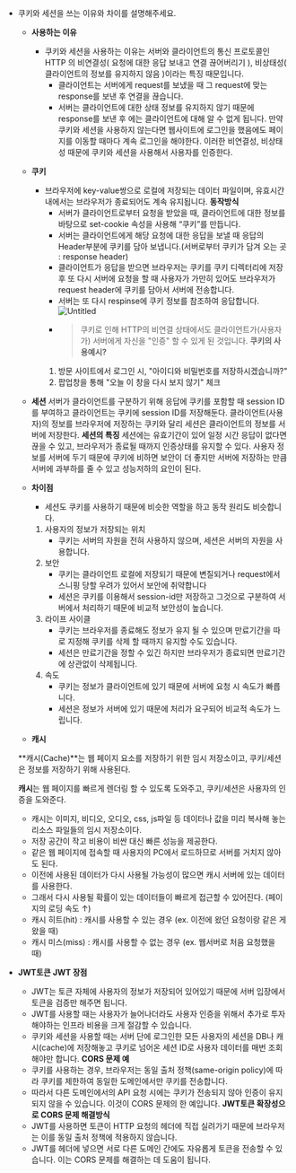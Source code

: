 -   쿠키와 세션을 쓰는 이유와 차이를 설명해주세요.

    -   **사용하는 이유**
        -   쿠키와 세션을 사용하는 이유는 서버와 클라이언트의 통신 프로토콜인 HTTP 의 비연결성( 요청에 대한 응답 보내고 연결 끊어버리기 ), 비상태성( 클라이언트의 정보를 유지하지 않음 )이라는 특징 때문입니다.
            -   클라이언트는 서버에게 request를 보냈을 때 그 request에 맞는 response를 보낸 후 연결을 끊습니다.
            -   서버는 클라이언트에 대한 상태 정보를 유지하지 않기 때문에 response를 보낸 후 에는 클라이언트에 대해 알 수 없게 됩니다.
                만약 쿠키와 세션을 사용하지 않는다면 웹사이트에 로그인을 했음에도 페이지를 이동할 때마다 계속 로그인을 해야한다.
                이러한 비연결성, 비상태성 때문에 쿠키와 세션을 사용해서 사용자를 인증한다.
    -   **쿠키**
        -   브라우저에 key-value쌍으로 로컬에 저장되는 데이터 파일이며, 유효시간 내에서는 브라우저가 종료되어도 계속 유지됩니다.
            **동작방식**
            -   서버가 클라이언트로부터 요청을 받았을 때, 클라이언트에 대한 정보를 바탕으로 set-cookie 속성을 사용해 “쿠키”를 만듭니다.
            -   서버는 클라이언트에게 해당 요청에 대한 응답을 보낼 때 응답의 Header부분에 쿠키를 담아 보냅니다.(서버로부터 쿠키가 담겨 오는 곳 : response header)
            -   클라이언트가 응답을 받으면 브라우저는 쿠키를 쿠키 디렉터리에 저장 후 또 다시 서버에 요청을 할 때 사용자가 가만히 있어도 브라우저가 request header에 쿠키를 담아서 서버에 전송합니다.
            -   서버는 또 다시 respinse에 쿠키 정보를 참조하여 응답합니다.
                ![Untitled](https://prod-files-secure.s3.us-west-2.amazonaws.com/976b641b-2e6b-431e-9b42-97c07d7d244f/f96a7976-d93a-4f40-a1be-30f9df89225c/Untitled.png)
            -   > 쿠키로 인해 HTTP의 비연결 상태에서도 클라이언트가(사용자가) 서버에게 자신을 "인증" 할 수 있게 된 것입니다.
                > **쿠키의 사용예시?**
            1. 방문 사이트에서 로그인 시, "아이디와 비밀번호를 저장하시겠습니까?"
            2. 팝업창을 통해 "오늘 이 창을 다시 보지 않기" 체크
    -   **세션**
        서버가 클라이언트를 구분하기 위해 응답에 쿠키를 포함할 때 session ID를 부여하고 클라이언트는 쿠키에 session ID를 저장해둔다.
        클라이언트(사용자)의 정보를 브라우저에 저장하는 쿠키와 달리 세션은 클라이언트의 정보를 서버에 저장한다.
        **세션의 특징**
        세션에는 유효기간이 있어 일정 시간 응답이 없다면 끊을 수 있고, 브라우저가 종료될 때까지 인증상태를 유지할 수 있다.
        사용자 정보를 서버에 두기 때문에 쿠키에 비하면 보안이 더 좋지만 서버에 저장하는 만큼 서버에 과부하를 줄 수 있고 성능저하의 요인이 된다.
    -   **차이점**

        -   세션도 쿠키를 사용하기 때문에 비슷한 역할을 하고 동작 원리도 비슷합니다.

        1. 사용자의 정보가 저장되는 위치
            - 쿠키는 서버의 자원을 전혀 사용하지 않으며, 세션은 서버의 자원을 사용합니다.
        2. 보안
            - 쿠키는 클라이언트 로컬에 저장되기 때문에 변질되거나 request에서 스니핑 당할 우려가 있어서 보안에 취약합니다
            - 세션은 쿠키를 이용해서 session-id만 저장하고 그것으로 구분하여 서버에서 처리하기 때문에 비교적 보안성이 높습니다.
        3. 라이프 사이클
            - 쿠키는 브라우저를 종료해도 정보가 유지 될 수 있으며 만료기간을 따로 지정해 쿠키를 삭제 할 때까지 유지할 수도 있습니다.
            - 세션은 만료기간을 정할 수 있긴 하지만 브라우저가 종료되면 만료기간에 상관없이 삭제됩니다.
        4. 속도
            - 쿠키는 정보가 클라이언트에 있기 때문에 서버에 요청 시 속도가 빠릅니다.
            - 세션은 정보가 서버에 있기 때문에 처리가 요구되어 비교적 속도가 느립니다.

    -   **캐시**

    **캐시(Cache)**는 웹 페이지 요소를 저장하기 위한 임시 저장소이고, 쿠키/세션은 정보를 저장하기 위해 사용된다.

    **캐시**는 웹 페이지를 빠르게 렌더링 할 수 있도록 도와주고, 쿠키/세션은 사용자의 인증을 도와준다.

    -   캐시는 이미지, 비디오, 오디오, css, js파일 등 데이터나 값을 미리 복사해 놓는 리소스 파일들의 임시 저장소이다.
    -   저장 공간이 작고 비용이 비싼 대신 빠른 성능을 제공한다.
    -   같은 웹 페이지에 접속할 때 사용자의 PC에서 로드하므로 서버를 거치지 않아도 된다.
    -   이전에 사용된 데이터가 다시 사용될 가능성이 많으면 캐시 서버에 있는 데이터를 사용한다.
    -   그래서 다시 사용될 확률이 있는 데이터들이 빠르게 접근할 수 있어진다. (페이지의 로딩 속도 ↑)
    -   캐시 히트(hit) : 캐시를 사용할 수 있는 경우 (ex. 이전에 왔던 요청이랑 같은 게 왔을 때)
    -   캐시 미스(miss) : 캐시를 사용할 수 없는 경우 (ex. 웹서버로 처음 요청했을 때)

-   **JWT토큰**
    **JWT 장점**
    -   JWT는 토큰 자체에 사용자의 정보가 저장되어 있어있기 때문에 서버 입장에서 토큰을 검증만 해주면 됩니다.
    -   JWT를 사용할 때는 사용자가 늘어나더라도 사용자 인증을 위해서 추가로 투자해야하는 인프라 비용을 크게 절감할 수 있습니다.
    -   쿠키와 세션을 사용할 때는 서버 단에 로그인한 모든 사용자의 세션을 DB나 캐시(cache)에 저장해놓고 쿠키로 넘어온 세션 ID로 사용자 데이터를 매번 조회해야만 합니다.
    **CORS 문제 예**
    -   쿠키를 사용하는 경우, 브라우저는 동일 출처 정책(same-origin policy)에 따라 쿠키를 제한하여 동일한 도메인에서만 쿠키를 전송합니다.
    -   따라서 다른 도메인에서의 API 요청 시에는 쿠키가 전송되지 않아 인증이 유지되지 않을 수 있습니다. 이것이 CORS 문제의 한 예입니다.
    **JWT토큰 확장성으로 CORS 문제 해결방식**
    -   JWT를 사용하면 토큰이 HTTP 요청의 헤더에 직접 실려가기 때문에 브라우저는 이를 동일 출처 정책에 적용하지 않습니다.
    -   JWT를 헤더에 넣으면 서로 다른 도메인 간에도 자유롭게 토큰을 전송할 수 있습니다.
        이는 CORS 문제를 해결하는 데 도움이 됩니다.

